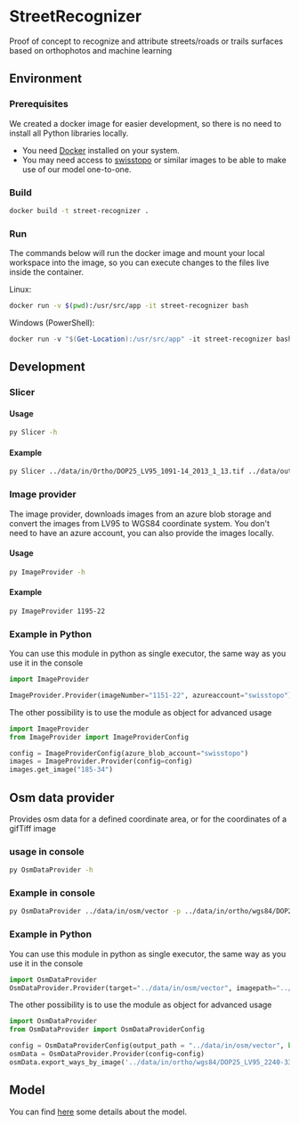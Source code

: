 # StreetRecognizer
Proof of concept to recognize and attribute streets/roads or trails surfaces based on orthophotos and machine learning

## Environment

### Prerequisites

We created a docker image for easier development, so there is no need to install all Python libraries locally. 
- You need [Docker](https://www.docker.com/) installed on your system. 
- You may need access to [swisstopo](https://www.swisstopo.admin.ch/) or similar images to be able to make use of our model one-to-one. 

### Build

```bash
docker build -t street-recognizer .
```

### Run

The commands below will run the docker image and mount your local workspace into the image, so you can execute changes to the files live inside the container.

Linux:

```bash
docker run -v $(pwd):/usr/src/app -it street-recognizer bash
```

Windows (PowerShell):

```powershell
docker run -v "$(Get-Location):/usr/src/app" -it street-recognizer bash
```

## Development

### Slicer

#### Usage

```bash
py Slicer -h
```

#### Example

```bash
py Slicer ../data/in/Ortho/DOP25_LV95_1091-14_2013_1_13.tif ../data/out
```

### Image provider
The image provider, downloads images from an azure blob storage and convert the images from LV95 to WGS84 coordinate system. You don't need to have an azure account, you can also provide the images locally.

#### Usage
```bash
py ImageProvider -h
```

#### Example
```bash
py ImageProvider 1195-22
```

### Example in Python 

You can use this module in python as single executor, the same way as you use it in the console
```python
import ImageProvider

ImageProvider.Provider(imageNumber="1151-22", azureaccount="swisstopo")
```

The other possibility is to use the module as object for advanced usage
```python
import ImageProvider
from ImageProvider import ImageProviderConfig

config = ImageProviderConfig(azure_blob_account="swisstopo")
images = ImageProvider.Provider(config=config)
images.get_image("185-34")

```

## Osm data provider
Provides osm data for a defined coordinate area, or for the coordinates of a gifTiff image

### usage in console
```bash
py OsmDataProvider -h
```

### Example in console
```bash
py OsmDataProvider ../data/in/osm/vector -p ../data/in/ortho/wgs84/DOP25_LV95_2240-33_2015_1_15.tif
```

### Example in Python

You can use this module in python as single executor, the same way as you use it in the console
```python
import OsmDataProvider
OsmDataProvider.Provider(target="../data/in/osm/vector", imagepath="../data/in/ortho/wgs84/DOP25_LV95_2240-33_2015_1_15.tif")
```

The other possibility is to use the module as object for advanced usage
```python
import OsmDataProvider
from OsmDataProvider import OsmDataProviderConfig

config = OsmDataProviderConfig(output_path = "../data/in/osm/vector", buffer={})
osmData = OsmDataProvider.Provider(config=config)
osmData.export_ways_by_image('../data/in/ortho/wgs84/DOP25_LV95_2240-33_2015_1_15.tif')

```

## Model
You can find [here](model.md) some details about the model.
